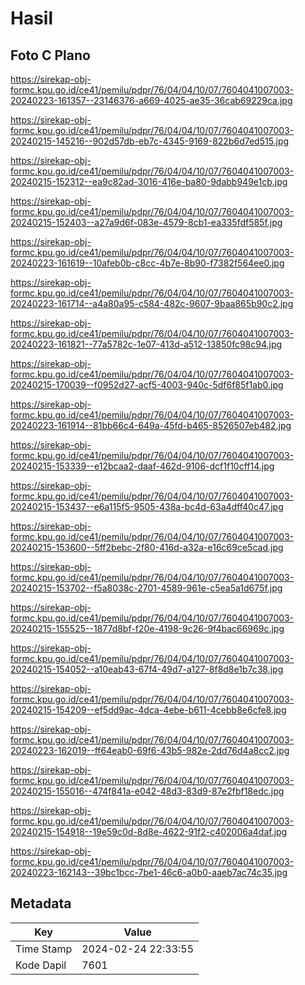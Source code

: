 # Hasil

## Foto C Plano

https://sirekap-obj-formc.kpu.go.id/ce41/pemilu/pdpr/76/04/04/10/07/7604041007003-20240223-161357--23146376-a669-4025-ae35-36cab69229ca.jpg

https://sirekap-obj-formc.kpu.go.id/ce41/pemilu/pdpr/76/04/04/10/07/7604041007003-20240215-145216--902d57db-eb7c-4345-9169-822b6d7ed515.jpg

https://sirekap-obj-formc.kpu.go.id/ce41/pemilu/pdpr/76/04/04/10/07/7604041007003-20240215-152312--ea9c82ad-3016-416e-ba80-9dabb949e1cb.jpg

https://sirekap-obj-formc.kpu.go.id/ce41/pemilu/pdpr/76/04/04/10/07/7604041007003-20240215-152403--a27a9d6f-083e-4579-8cb1-ea335fdf585f.jpg

https://sirekap-obj-formc.kpu.go.id/ce41/pemilu/pdpr/76/04/04/10/07/7604041007003-20240223-161619--10afeb0b-c8cc-4b7e-8b90-f7382f564ee0.jpg

https://sirekap-obj-formc.kpu.go.id/ce41/pemilu/pdpr/76/04/04/10/07/7604041007003-20240223-161714--a4a80a95-c584-482c-9607-9baa865b90c2.jpg

https://sirekap-obj-formc.kpu.go.id/ce41/pemilu/pdpr/76/04/04/10/07/7604041007003-20240223-161821--77a5782c-1e07-413d-a512-13850fc98c94.jpg

https://sirekap-obj-formc.kpu.go.id/ce41/pemilu/pdpr/76/04/04/10/07/7604041007003-20240215-170039--f0952d27-acf5-4003-940c-5df6f85f1ab0.jpg

https://sirekap-obj-formc.kpu.go.id/ce41/pemilu/pdpr/76/04/04/10/07/7604041007003-20240223-161914--81bb66c4-649a-45fd-b465-8526507eb482.jpg

https://sirekap-obj-formc.kpu.go.id/ce41/pemilu/pdpr/76/04/04/10/07/7604041007003-20240215-153339--e12bcaa2-daaf-462d-9106-dcf1f10cff14.jpg

https://sirekap-obj-formc.kpu.go.id/ce41/pemilu/pdpr/76/04/04/10/07/7604041007003-20240215-153437--e6a115f5-9505-438a-bc4d-63a4dff40c47.jpg

https://sirekap-obj-formc.kpu.go.id/ce41/pemilu/pdpr/76/04/04/10/07/7604041007003-20240215-153600--5ff2bebc-2f80-416d-a32a-e16c69ce5cad.jpg

https://sirekap-obj-formc.kpu.go.id/ce41/pemilu/pdpr/76/04/04/10/07/7604041007003-20240215-153702--f5a8038c-2701-4589-961e-c5ea5a1d675f.jpg

https://sirekap-obj-formc.kpu.go.id/ce41/pemilu/pdpr/76/04/04/10/07/7604041007003-20240215-155525--1877d8bf-f20e-4198-9c26-9f4bac66969c.jpg

https://sirekap-obj-formc.kpu.go.id/ce41/pemilu/pdpr/76/04/04/10/07/7604041007003-20240215-154052--a10eab43-67f4-49d7-a127-8f8d8e1b7c38.jpg

https://sirekap-obj-formc.kpu.go.id/ce41/pemilu/pdpr/76/04/04/10/07/7604041007003-20240215-154209--ef5dd9ac-4dca-4ebe-b611-4cebb8e6cfe8.jpg

https://sirekap-obj-formc.kpu.go.id/ce41/pemilu/pdpr/76/04/04/10/07/7604041007003-20240223-162019--ff64eab0-69f6-43b5-982e-2dd76d4a8cc2.jpg

https://sirekap-obj-formc.kpu.go.id/ce41/pemilu/pdpr/76/04/04/10/07/7604041007003-20240215-155016--474f841a-e042-48d3-83d9-87e2fbf18edc.jpg

https://sirekap-obj-formc.kpu.go.id/ce41/pemilu/pdpr/76/04/04/10/07/7604041007003-20240215-154918--19e59c0d-8d8e-4622-91f2-c402006a4daf.jpg

https://sirekap-obj-formc.kpu.go.id/ce41/pemilu/pdpr/76/04/04/10/07/7604041007003-20240223-162143--39bc1bcc-7be1-46c6-a0b0-aaeb7ac74c35.jpg


## Metadata

| Key        | Value               |
| ---------- | ------------------- |
| Time Stamp | 2024-02-24 22:33:55 |
| Kode Dapil | 7601                |



